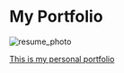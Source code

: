 # My Portfolio
![resume_photo](https://github.com/Sanchariii/PF/assets/88083502/13082c73-05e2-4e81-b3ce-ddbf659eb3dd)

[This is my personal portfolio]( https://githubpusp.github.io/PortFolio/)

